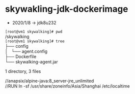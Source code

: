 # skywakling-jdk-dockerimage

- 2020/1/8 -> jdk8u232

`[root@vm1 skywalking]# pwd`<br />
/skywalking<br />
`[root@vm1 skywalking]# tree`<br />
├── config<br />
│   └── agent.config<br />
├── Dockerfile<br />
└── skywalking-agent.jar<br />

1 directory, 3 files




//anapsix/alpine-java:8_server-jre_unlimited<br/>
//RUN ln -sf /usr/share/zoneinfo/Asia/Shanghai /etc/localtime
